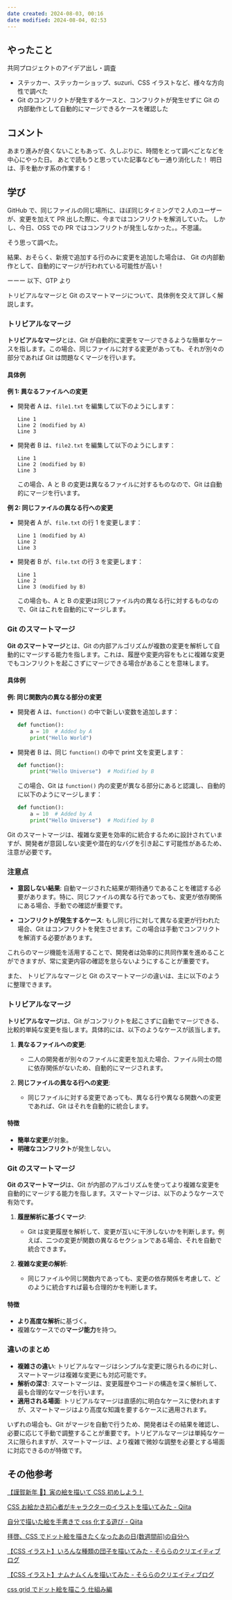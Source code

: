 ```yaml
---
date created: 2024-08-03, 00:16
date modified: 2024-08-04, 02:53
---
```


## やったこと

共同プロジェクトのアイデア出し・調査

- ステッカー、ステッカーショップ、suzuri、CSS イラストなど、様々な方向性で調べた
- Git のコンフリクトが発生するケースと、コンフリクトが発生せずに Git の内部動作として自動的にマージできるケースを確認した

## コメント

あまり進みが良くないこともあって、久しぶりに、時間をとって調べごとなどを中心にやった日。
あとで読もうと思っていた記事なども一通り消化した！
明日は、手を動かす系の作業する！

## 学び

GitHub で、同じファイルの同じ場所に、ほぼ同じタイミングで２人のユーザーが、変更を加えて PR 出した際に、今まではコンフリクトを解消していた。
しかし、今日、OSS での PR ではコンフリクトが発生しなかった。。不思議。

そう思って調べた。

結果、おそらく、新規で追加する行のみに変更を追加した場合は、
Git の内部動作として、自動的にマージが行われている可能性が高い！

ーーー
以下、GTP より

トリビアルなマージと Git のスマートマージについて、具体例を交えて詳しく解説します。

### トリビアルなマージ

**トリビアルなマージ**とは、Git が自動的に変更をマージできるような簡単なケースを指します。この場合、同じファイルに対する変更があっても、それが別々の部分であれば Git は問題なくマージを行います。

#### 具体例

**例 1: 異なるファイルへの変更**

- 開発者 A は、`file1.txt` を編集して以下のようにします：

  ```plaintext
  Line 1
  Line 2 (modified by A)
  Line 3
  ```

- 開発者 B は、`file2.txt` を編集して以下のようにします：

  ```plaintext
  Line 1
  Line 2 (modified by B)
  Line 3
  ```

  この場合、A と B の変更は異なるファイルに対するものなので、Git は自動的にマージを行います。

**例 2: 同じファイルの異なる行への変更**

- 開発者 A が、`file.txt` の行 1 を変更します：

  ```plaintext
  Line 1 (modified by A)
  Line 2
  Line 3
  ```

- 開発者 B が、`file.txt` の行 3 を変更します：

  ```plaintext
  Line 1
  Line 2
  Line 3 (modified by B)
  ```

  この場合も、A と B の変更は同じファイル内の異なる行に対するものなので、Git はこれを自動的にマージします。

### Git のスマートマージ

**Git のスマートマージ**とは、Git の内部アルゴリズムが複数の変更を解析して自動的にマージする能力を指します。これは、履歴や変更内容をもとに複雑な変更でもコンフリクトを起こさずにマージできる場合があることを意味します。

#### 具体例

**例: 同じ関数内の異なる部分の変更**

- 開発者 A は、`function()` の中で新しい変数を追加します：

  ```python
  def function():
      a = 10  # Added by A
      print("Hello World")
  ```

- 開発者 B は、同じ `function()` の中で print 文を変更します：

  ```python
  def function():
      print("Hello Universe")  # Modified by B
  ```

  この場合、Git は `function()` 内の変更が異なる部分にあると認識し、自動的に以下のようにマージします：

  ```python
  def function():
      a = 10  # Added by A
      print("Hello Universe")  # Modified by B
  ```

Git のスマートマージは、複雑な変更を効率的に統合するために設計されていますが、開発者が意図しない変更や潜在的なバグを引き起こす可能性があるため、注意が必要です。

### 注意点

- **意図しない結果**: 自動マージされた結果が期待通りであることを確認する必要があります。特に、同じファイルの異なる行であっても、変更が依存関係にある場合、手動での確認が重要です。

- **コンフリクトが発生するケース**: もし同じ行に対して異なる変更が行われた場合、Git はコンフリクトを発生させます。この場合は手動でコンフリクトを解消する必要があります。

これらのマージ機能を活用することで、開発者は効率的に共同作業を進めることができますが、常に変更内容の確認を怠らないようにすることが重要です。

また、
トリビアルなマージと Git のスマートマージの違いは、主に以下のように整理できます。

### トリビアルなマージ

**トリビアルなマージ**は、Git がコンフリクトを起こさずに自動でマージできる、比較的単純な変更を指します。具体的には、以下のようなケースが該当します。

1. **異なるファイルへの変更**:

   - 二人の開発者が別々のファイルに変更を加えた場合、ファイル同士の間に依存関係がないため、自動的にマージされます。

2. **同じファイルの異なる行への変更**:
   - 同じファイルに対する変更であっても、異なる行や異なる関数への変更であれば、Git はそれを自動的に統合します。

#### 特徴

- **簡単な変更**が対象。
- **明確なコンフリクト**が発生しない。

### Git のスマートマージ

**Git のスマートマージ**は、Git が内部のアルゴリズムを使ってより複雑な変更を自動的にマージする能力を指します。スマートマージは、以下のようなケースで有効です。

1. **履歴解析に基づくマージ**:

   - Git は変更履歴を解析して、変更が互いに干渉しないかを判断します。例えば、二つの変更が関数の異なるセクションである場合、それを自動で統合できます。

2. **複雑な変更の解析**:
   - 同じファイルや同じ関数内であっても、変更の依存関係を考慮して、どのように統合すれば最も合理的かを判断します。

#### 特徴

- **より高度な解析**に基づく。
- 複雑なケースでの**マージ能力**を持つ。

### 違いのまとめ

- **複雑さの違い**: トリビアルなマージはシンプルな変更に限られるのに対し、スマートマージは複雑な変更にも対応可能です。
- **解析の深さ**: スマートマージは、変更履歴やコードの構造を深く解析して、最も合理的なマージを行います。
- **適用される場面**: トリビアルなマージは直感的に明白なケースに使われますが、スマートマージはより高度な知識を要するケースに適用されます。

いずれの場合も、Git がマージを自動で行うため、開発者はその結果を確認し、必要に応じて手動で調整することが重要です。トリビアルなマージは単純なケースに限られますが、スマートマージは、より複雑で微妙な調整を必要とする場面に対応できるのが特徴です。

## その他参考

[【謹賀新年 🎍】寅の絵を描いて CSS 初めしよう！](https://zenn.dev/knknk98/articles/bc586fdfcb6d5e)

[CSS お絵かき初心者がキャラクターのイラストを描いてみた - Qiita](https://qiita.com/nezurika/items/47d2ffed4212bbab99f0)

[自分で描いた絵を手書きで css 化する遊び - Qiita](https://qiita.com/kotomo16/items/8c00178c7ae89052cb78)

[拝啓、CSS でドット絵を描きたくなったあの日(数週間前)の自分へ](https://zenn.dev/nedoko_dok0dko/articles/c00b941f10501f)

[【CSS イラスト】いろんな種類の団子を描いてみた - そららのクリエイティブログ](https://acchinosorara.hatenablog.jp/entry/css_dumplings)

[【CSS イラスト】ナムナムくんを描いてみた - そららのクリエイティブログ](https://acchinosorara.hatenablog.jp/entry/css_namunamu)

[css grid でドット絵を描こう 仕組み編](https://ebifry.jp/css/useless-css-grid/)
